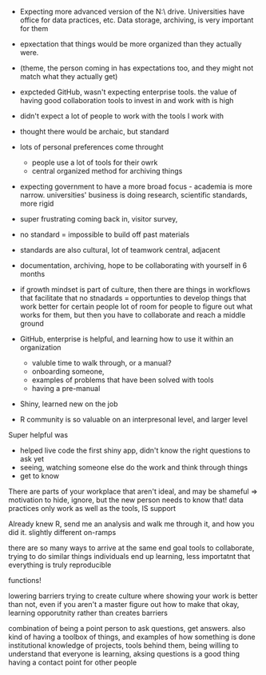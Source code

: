 - Expecting more advanced version of the N:\ drive. Universities have office for data practices, etc. Data storage, archiving, is very important for them
- epxectation that things would be more organized than they actually were.
- (theme, the person coming in has expectations too, and they might not match what they actually get)
- expcteded GitHub, wasn't expecting enterprise tools. the value of having good collaboration tools to invest in and work with is high
- didn't expect a lot of people to work with the tools I work with
- thought there would be archaic, but standard
- lots of personal preferences come throught
  - people use a lot of tools for their owrk
  - central organized method for archiving things

- expecting government to have a more broad focus - academia is more narrow. universities' business is doing research, scientific standards, more rigid
- super frustrating coming back in, visitor survey,
- no standard = impossible to build off past materials
- standards are also cultural, lot of teamwork central, adjacent
- documentation, archiving, hope to be collaborating with yourself in 6 months
- if growth mindset is part of culture, then there are things in workflows that facilitate that
   no stnadards = opportunties to develop things that work better for certain people
  lot of room for people to figure out what works for them, but then you have to collaborate and reach a middle ground

- GitHub, enterprise is helpful, and learning how to use it within an organization
  - valuble time to walk through, or a manual?
  - onboarding someone,
  - examples of problems that have been solved with tools
  - having a pre-manual
  
- Shiny, learned new on the job
- R community is so valuable on an interpresonal level, and larger level

Super helpful was 
- helped live code the first shiny app, didn't know the right questions to ask yet
- seeing, watching someone else do the work and think through things
- get to know


There are parts of your workplace that aren't ideal, and may be shameful => motivation to hide, ignore, but the new person needs to know that!
data practices only work as well as the tools, IS support

Already knew R, 
send me an analysis and walk me through it, and how you did it. 
slightly different on-ramps

there are so many ways to arrive at the same end goal
tools to collaborate, trying to do similar things
individuals end up learning, 
less importatnt that everything is truly reproducible

functions!

lowering barriers
trying to create culture where showing your work is better than not, even if you aren't a master
figure out how to make that okay, learning opporutnity rather than creates barriers

combination of being a point person to ask questions, get answers.
also kind of having a toolbox of things, and examples of how something is done
institutional knowledge of projects, tools behind them, being willing to understand that everyone is learning, aksing questions is a good thing
having a contact point for other people
